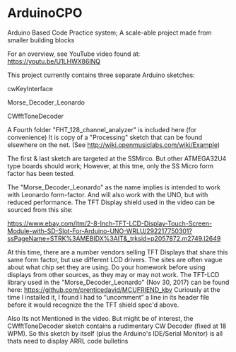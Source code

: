 # ArduinoCPO
Arduino Based Code Practice system; A scale-able project made from smaller building blocks

For an overview, see YouTube video found at: https://youtu.be/U1LHWX86INQ

This project currently contains three separate Arduino sketches:

cwKeyInterface

Morse_Decoder_Leonardo

CWfftToneDecoder

A Fourth folder "FHT_128_channel_analyzer" is included here (for convenience)
It is copy of a "Processing" sketch that can be found elsewhere on the net.
(See http://wiki.openmusiclabs.com/wiki/Example)

The first & last sketch are targeted at the SSMirco. 
But other ATMEGA32U4 type boards should work; However, at this tme, only the SS Micro form factor
has been tested. 

The "Morse_Decoder_Leonardo" as the name implies is intended to work with Leonardo form-factor.
And will also work with the UNO, but with reduced performance.
The TFT Display shield used in the video can be sourced from this site:

https://www.ebay.com/itm/2-8-Inch-TFT-LCD-Display-Touch-Screen-Module-with-SD-Slot-For-Arduino-UNO-WRLU/292217750301?ssPageName=STRK%3AMEBIDX%3AIT&_trksid=p2057872.m2749.l2649

At this time, there are a number vendors selling TFT Displays that share this same form factor, but use different
LCD drivers. The sites are often vague about what chip set they are using. Do your homework before using displays from other sources, as they may or may not work.
The TFT-LCD library used in the "Morse_Decoder_Leonardo" (Nov 30, 2017) can be found here:
https://github.com/prenticedavid/MCUFRIEND_kbv
Curiously at the time I installed it, I found I had to “uncomment” a line in its header file before it would recognize the the TFT shield spec'd above.

Also Its not Mentioned in the video. But might be of interest, the CWfftToneDecoder sketch contains a rudimentary CW Decoder (fixed at 18 WPM). So this sketch by itself (plus the Arduino's IDE/Serial Monitor) is all thats need to display ARRL code bulletins 

 

 
